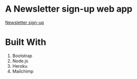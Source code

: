 # A Newsletter sign-up web app
[Newsletter sign-up](https://sheltered-oasis-96387.herokuapp.com/)

# Built With
1. Bootstrap
2. Node.js
3. Heroku
4. Mailchimp
